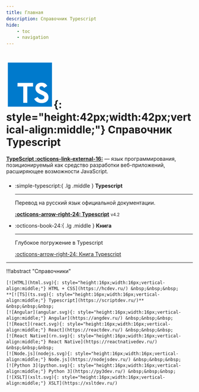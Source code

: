 ```yaml
---
title: Главная
description: Справочник Typescript
hide:
    - toc
    - navigation
---
```


# ![TS](ts.svg){: style="height:42px;width:42px;vertical-align:middle;"} Справочник Typescript

**[TypeScript :octicons-link-external-16:](https://www.typescriptlang.org/)** — язык программирования, позиционируемый как средство разработки веб-приложений, расширяющее возможности JavaScript.

<div class="grid cards" style="margin-top: 1.6em" markdown>

-   :simple-typescript:{ .lg .middle } **Typescript**

    ***

    Перевод на русский язык официальной документации.

    **[:octicons-arrow-right-24: Typescript](/guide/)** <small>v4.2</small>

-   :octicons-book-24:{ .lg .middle } **Книга**

	***

	Глубокое погружение в Typescript

	[:octicons-arrow-right-24: Книга Typescript](/book/)

</div>

---

!!!abstract "Справочники"

    [![HTML](html.svg){: style="height:16px;width:16px;vertical-align:middle;"} HTML + CSS](https://hcdev.ru/) &nbsp;&nbsp;&nbsp;
    **[![TS](ts.svg){: style="height:16px;width:16px;vertical-align:middle;"} Typescript](https://scriptdev.ru/)** &nbsp;&nbsp;&nbsp;
    [![Angular](angular.svg){: style="height:16px;width:16px;vertical-align:middle;"} Angular](https://angdev.ru/) &nbsp;&nbsp;&nbsp;
    [![React](react.svg){: style="height:16px;width:16px;vertical-align:middle;"} React](https://reactdev.ru/) &nbsp;&nbsp;&nbsp;
    [![React Native](rn.svg){: style="height:16px;width:16px;vertical-align:middle;"} React Native](https://reactnativedev.ru/) &nbsp;&nbsp;&nbsp;
    [![Node.js](nodejs.svg){: style="height:16px;width:16px;vertical-align:middle;"} Node.js](https://nodejsdev.ru/) &nbsp;&nbsp;&nbsp;
    [![Python 3](python.svg){: style="height:16px;width:16px;vertical-align:middle;"} Python 3](https://py3dev.ru/) &nbsp;&nbsp;&nbsp;
    [![XSLT](xslt.svg){: style="height:16px;width:16px;vertical-align:middle;"} XSLT](https://xsltdev.ru/)
